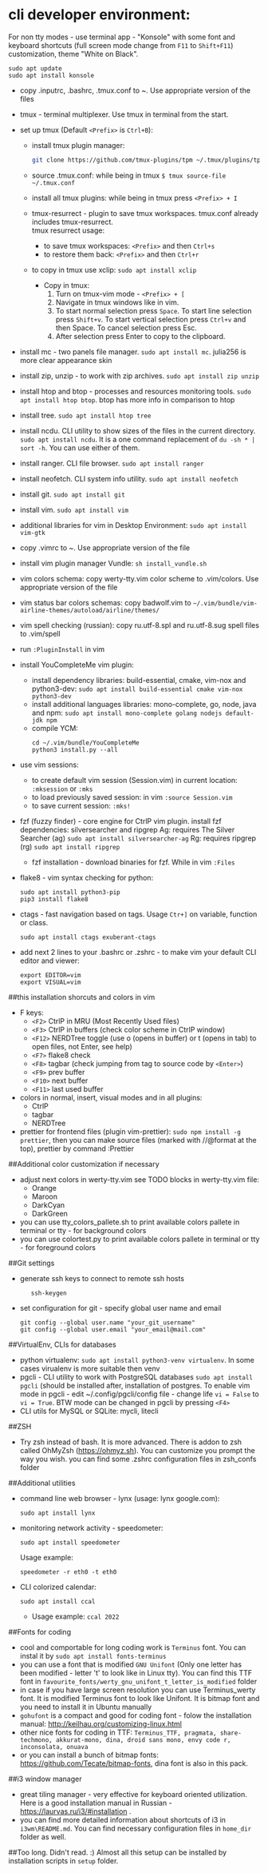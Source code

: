 # cli developer environment:

For non tty modes - use terminal app - "Konsole" with some font and keyboard shortcuts (full screen mode change from `F11` to `Shift+F11`) customization, theme "White on Black".

```
sudo apt update
sudo apt install konsole
```

- copy .inputrc, .bashrc, .tmux.conf to ~. Use appropriate version of the files
- tmux - terminal multiplexer. Use tmux in terminal from the start.
- set up tmux (Default `<Prefix>` is `Ctrl+B`):  
	- install tmux plugin manager:   
		```sh
		git clone https://github.com/tmux-plugins/tpm ~/.tmux/plugins/tpm
		```
	- source .tmux.conf: while being in tmux `$ tmux source-file ~/.tmux.conf` 
	- install all tmux plugins: while being in tmux press `<Prefix> + I`
	- tmux-resurrect - plugin to save tmux workspaces. tmux.conf already includes tmux-resurrect.  
		tmux resurrect usage:  
		- to save tmux workspaces:  `<Prefix>` and then `Ctrl+s`
		- to restore them back: `<Prefix>` and then `Ctrl+r`

	- to copy in tmux use xclip: `sudo apt install xclip`
		- Copy in tmux:  
		  1. Turn on tmux-vim mode - `<Prefix> + [`    
		  2. Navigate in tmux windows like in vim.   
		  3. To start normal selection press `Space`. To start line selection press `Shift+v`. To start vertical selection press `Ctrl+v` and then Space. To cancel selection press Esc.  
		  4. After selection press Enter to copy to the clipboard. 

- install mc - two panels file manager. `sudo apt install mc`. julia256 is more clear appearance skin
- install zip, unzip - to work with zip archives. `sudo apt install zip unzip`
- install htop and btop - processes and resources monitoring tools. `sudo apt install htop btop`. btop has more info in comparison to htop
- install tree. `sudo apt install htop tree` 
- install ncdu. CLI utility to show sizes of the files in the current directory. `sudo apt install ncdu`. It is a one command replacement of `du -sh * | sort -h`. You can use either of them.
- install ranger. CLI file browser. `sudo apt install ranger` 
- install neofetch. CLI system info utility.  `sudo apt install neofetch` 
- install git. `sudo apt install git` 
- install vim. `sudo apt install vim` 
- additional libraries for vim in Desktop Environment: `sudo apt install vim-gtk`
- copy .vimrc to ~. Use appropriate version of the file
- install vim plugin manager Vundle: `sh install_vundle.sh`
- vim colors schema: copy werty-tty.vim color scheme to .vim/colors. Use appropriate version of the file
- vim status bar colors schemas: copy badwolf.vim to
  `~/.vim/bundle/vim-airline-themes/autoload/airline/themes/`
- vim spell checking (russian): copy ru.utf-8.spl and ru.utf-8.sug spell files to .vim/spell
- run `:PluginInstall` in vim
- install YouCompleteMe vim plugin:
     - install dependency libraries: build-essential, cmake, vim-nox and python3-dev:
       `sudo apt install build-essential cmake vim-nox python3-dev`
     - install additional languages libraries: mono-complete, go, node, java and npm:
       `sudo apt install mono-complete golang nodejs default-jdk npm`
     - compile YCM:
          ```
          cd ~/.vim/bundle/YouCompleteMe
          python3 install.py --all
          ```
- use vim sessions:
     - to create default vim session (Session.vim) in current location: `:mksession` or `:mks`
     - to load previously saved session: in vim `:source Session.vim`
     - to save current session: `:mks!`

- fzf (fuzzy finder) - core engine for CtrlP vim plugin.
  install fzf dependencies: silversearcher and ripgrep
  Ag: requires The Silver Searcher (ag)
  `sudo apt install silversearcher-ag`
  Rg: requires ripgrep (rg)
  `sudo apt install ripgrep`

	- fzf installation - download binaries for fzf. While in vim `:Files`

- flake8 - vim syntax checking for python:
     ```
     sudo apt install python3-pip
     pip3 install flake8
     ```
- ctags - fast navigation based on tags. Usage `Ctr+]` on variable, function or class.
     ```
     sudo apt install ctags exuberant-ctags
     ```
- add next 2 lines to your .bashrc or .zshrc - to make vim your default CLI editor and viewer:
	```
	export EDITOR=vim
	export VISUAL=vim
	```

##this installation shorcuts and colors in vim
- F keys:
     - `<F2>` CtrlP in MRU (Most Recently Used files)
     - `<F3>` CtrlP in buffers (check color scheme in CtrlP window)
     - `<F12>` NERDTree toggle (use o (opens in buffer) or t (opens in tab)
       to open files, not Enter, see help)
     - `<F7>` flake8 check
     - `<F8>` tagbar (check jumping from tag to source code by `<Enter>`)
     - `<F9>` prev buffer
     - `<F10>` next buffer
     - `<F11>` last used buffer
- colors in normal, insert, visual modes and in all plugins:
     - CtrlP
     - tagbar
     - NERDTree
- prettier for frontend files (plugin vim-prettier):
  `sudo npm install -g prettier`, then you can make source files (marked with //@format at the top), prettier by command :Prettier

##Additional color customization if necessary
- adjust next colors in werty-tty.vim see TODO blocks in werty-tty.vim file:
     - Orange
     - Maroon
     - DarkCyan
     - DarkGreen
- you can use tty_colors_pallete.sh to print available colors pallete in terminal or tty - for background colors
- you can use colortest.py to print available colors pallete in terminal or tty - for foreground colors

##Git settings
- generate ssh keys to connect to remote ssh hosts
     ```
     	ssh-keygen
     ```
- set configuration for git - specify global user name and email
     ```
	git config --global user.name "your_git_username"
	git config --global user.email "your_email@mail.com"
     ```

##VirtualEnv, CLIs for databases
- python virtualenv: `sudo apt install python3-venv virtualenv`. In some cases virualenv is more suitable then venv
- pgcli - CLI utility to work with PostgreSQL databases `sudo apt install pgcli` (should be installed after, installation of postgres. To enable vim mode in pgcli - edit ~/.config/pgcli/config file - change life `vi = False` to `vi = True`. BTW mode can be changed in pgcli by pressing `<F4>`
- CLI utils for MySQL or SQLite: mycli, litecli

##ZSH
- Try zsh instead of bash. It is more advanced. There is addon to zsh called OhMyZsh (https://ohmyz.sh). You can customize you prompt the way you wish. 
	you can find some .zshrc configuration files in zsh_confs folder


##Additional utilities
- command line web browser - lynx (usage: lynx google.com):
	```
	sudo apt install lynx
	```

- monitoring network activity - speedometer:

	```
	sudo apt install speedometer
	```

	Usage example:

	```
	speedometer -r eth0 -t eth0
	```
- CLI colorized calendar:
	 ```
	sudo apt install ccal
	```
	 - Usage example: `ccal 2022`

##Fonts for coding
- cool and comportable for long coding work is `Terminus` font. You can instal it by `sudo apt install fonts-terminus`
- you can use a font that is modified `GNU Unifont` (Only one letter has been modified - letter 't' to look like in Linux tty). You can find this TTF font in `favourite_fonts/werty_gnu_unifont_t_letter_is_modified` folder
- in case if you have large screen resolution you can use Terminus_werty font. It is modified Terminus font to look like Unifont. It is bitmap font and you need to install it in Ubuntu manually
- `gohufont` is a compact and good for coding font - folow the installation manual: http://keilhau.org/customizing-linux.html 
- other nice fonts for coding in TTF: `Terminus_TTF, pragmata, share-techmono, akkurat-mono, dina, droid sans mono, envy code r, inconsolata, onuava`
- or you can install a bunch of bitmap fonts: https://github.com/Tecate/bitmap-fonts, dina font is also in this pack.

##i3 window manager
- great tiling manager - very effective for keyboard oriented utilization. Here is a good installation manual in Russian - https://laurvas.ru/i3/#installation .
- you can find more detailed information about shortcuts of i3 in `i3wm\README.md`. You can find necessary configuration files in `home_dir` folder as well.

##Too long. Didn't read. :)
Almost all this setup can be installed by installation scripts in `setup` folder.

